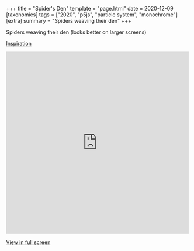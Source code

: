 +++
title = "Spider's Den"
template = "page.html"
date = 2020-12-09
[taxonomies]
tags = ["2020", "p5js", "particle system", "monochrome"]
[extra]
summary = "Spiders weaving their den"
+++

Spiders weaving their den (looks better on larger screens)

<a target=_blank href="https://p5js.org/examples/simulate-particles.html">Inspiration</a>

<embed
type="text/html"
src="https://vault.holocryptic.xyz/src/2020/SpidersDen"
width="500"
height="500"
/>

<a target=_blank href="https://vault.holocryptic.xyz/src/2020/SpidersDen">View in full screen</a>

